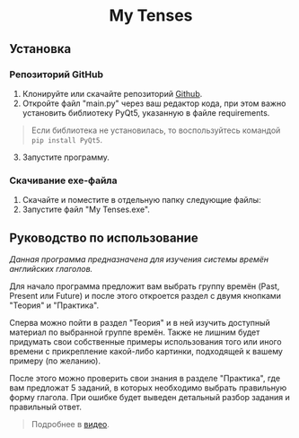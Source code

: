 <h1 align="center">My Tenses</h1>

## Установка
### Репозиторий GitHub


1. Клонируйте или скачайте репозиторий [Github](https://github.com/COBAil/My-Tenses).
2. Откройте файл "main.py" через ваш редактор кода, при этом важно установить библиотеку PyQt5, указанную в файле requirements.
> Если библиотека не установилась, то воспользуйтесь командой ```pip install PyQt5```.
3. Запустите программу.


### Скачивание exe-файла


1. Скачайте и поместите в отдельную папку следующие файлы: 
2. Запустите файл "My Tenses.exe".

## Руководство по использование
*Данная программа предназначена для изучения системы времён английских глаголов.*

Для начало программа предложит вам выбрать группу времён (Past, Present или Future) и после этого откроется раздел с двумя кнопками "Теория" и "Практика".

Сперва можно пойти в раздел "Теория" и в ней изучить доступный материал по выбранной группе времён. Также не лишним будет придумать свои собственные примеры использования того или иного времени с прикрепление какой-либо картинки, подходящей к вашему примеру (по желанию).

После этого можно проверить свои знания в разделе "Практика", где вам предложат 5 заданий, в которых необходимо выбрать правильную форму глагола. При ошибке будет выведен детальный разбор задания и правильный ответ.

> Подробнее в [видео](https://github.com/brentvollebregt/auto-py-to-exe).
